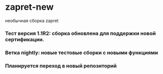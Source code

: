 # zapret-new
необычная сборка zapret

### Тест версия 1.1R2: сборка обновлена для поддержки новой сертификации.
### Ветка nightly: новые тестовые сборки с новыми функциями


### Планируется переход в новый репозиторий
